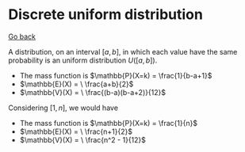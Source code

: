 # Discrete uniform distribution

[Go back](..)

A distribution, on an interval $[a,b]$, in which each value have the same probability is an uniform distribution $U([a,b])$.

* The mass function is $\mathbb{P}(X=k) = \frac{1}{b-a+1}$
* $\mathbb{E}(X) = \ \frac{a+b}{2}$
* $\mathbb{V}(X) = \ \frac{(b-a)(b-a+2)}{12}$

Considering $[1,n]$, we would have

* The mass function is $\mathbb{P}(X=k) = \frac{1}{n}$
* $\mathbb{E}(X) = \ \frac{n+1}{2}$
* $\mathbb{V}(X) = \ \frac{n^2 - 1}{12}$